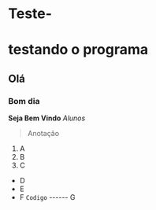 # Teste-
# testando o programa
## Olá
### Bom dia
**Seja Bem Vindo**
*Alunos*
> Anotação
1. A
2. B
3. C
- D
-  E
-  F
`Codigo`
------ G
